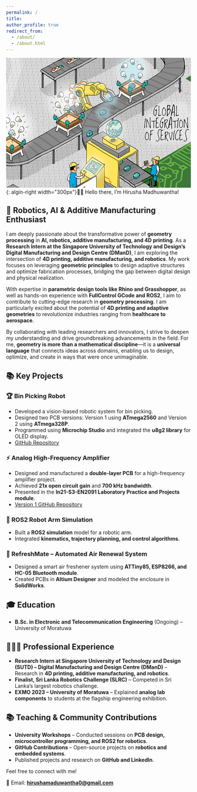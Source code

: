 ```yaml
---
permalink: /
title: 
author_profile: true
redirect_from: 
  - /about/
  - /about.html
---
```


![Cartoon Inforgrapics of Combining Additive manufacturing, Robotics and AI](/images/Header_image.jpg){: algin-right width="300px"}👋🏼 Hello there, I’m Hirusha Madhuwantha!

## 🤖 Robotics, AI & Additive Manufacturing Enthusiast

I am deeply passionate about the transformative power of **geometry processing** in **AI, robotics, additive manufacturing, and 4D printing**. As a **Research Intern at the Singapore University of Technology and Design’s Digital Manufacturing and Design Centre (DManD)**, I am exploring the intersection of **4D printing, additive manufacturing, and robotics**. My work focuses on leveraging **geometric principles** to design adaptive structures and optimize fabrication processes, bridging the gap between digital design and physical realization.

With expertise in **parametric design tools like Rhino and Grasshopper**, as well as hands-on experience with **FullControl GCode and ROS2**, I aim to contribute to cutting-edge research in **geometry processing**. I am particularly excited about the potential of **4D printing and adaptive geometries** to revolutionize industries ranging from **healthcare to aerospace**.

By collaborating with leading researchers and innovators, I strive to deepen my understanding and drive groundbreaking advancements in the field. For me, **geometry is more than a mathematical discipline**—it is a **universal language** that connects ideas across domains, enabling us to design, optimize, and create in ways that were once unimaginable.

## 📚 Key Projects

### 🏆 Bin Picking Robot
- Developed a vision-based robotic system for bin picking.
- Designed two PCB versions: Version 1 using **ATmega2560** and Version 2 using **ATmega328P**.
- Programmed using **Microchip Studio** and integrated the **u8g2 library** for OLED display.
- [GitHub Repository](https://github.com/mora-bprs/Bin-picking-source-code/tree/main)

### ⚡ Analog High-Frequency Amplifier
- Designed and manufactured a **double-layer PCB** for a high-frequency amplifier project.
- Achieved **21x open circuit gain** and **700 kHz bandwidth**.
- Presented in the **In21-S3-EN2091 Laboratory Practice and Projects module**.
- [Version 1 GitHub Repository](https://github.com/maduwanthasl/Analog-High-Frequency-Amplifier-V1)

### 🤖 ROS2 Robot Arm Simulation
- Built a **ROS2 simulation** model for a robotic arm.
- Integrated **kinematics, trajectory planning, and control algorithms**.

### 🚀 RefreshMate – Automated Air Renewal System
- Designed a smart air freshener system using **ATTiny85, ESP8266, and HC-05 Bluetooth module**.
- Created PCBs in **Altium Designer** and modeled the enclosure in **SolidWorks**.

## 🎓 Education
- **B.Sc. in Electronic and Telecommunication Engineering** (Ongoing) – University of Moratuwa

## 👨🏻‍🔬 Professional Experience
- **Research Intern at Singapore University of Technology and Design (SUTD) – Digital Manufacturing and Design Centre (DManD)** – Research in **4D printing, additive manufacturing, and robotics**.
- **Finalist, Sri Lanka Robotics Challenge (SLRC)** – Competed in Sri Lanka’s largest robotics challenge.
- **EXMO 2023 – University of Moratuwa** – Explained **analog lab components** to students at the flagship engineering exhibition.

## 📚 Teaching & Community Contributions
- **University Workshops** – Conducted sessions on **PCB design, microcontroller programming, and ROS2 for robotics**.
- **GitHub Contributions** – Open-source projects on **robotics and embedded systems**.
- Published projects and research on **GitHub and LinkedIn**.

Feel free to connect with me!

📧 Email: **hirushamaduwantha0@gmail.com**

